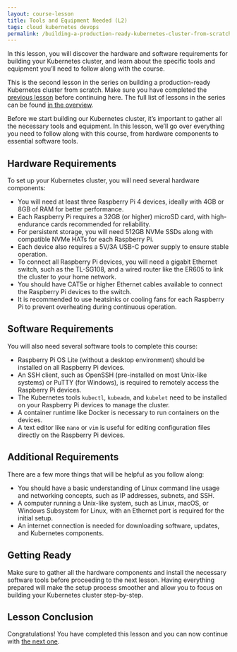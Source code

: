 ```yaml
---
layout: course-lesson
title: Tools and Equipment Needed (L2)
tags: cloud kubernetes devops
permalink: /building-a-production-ready-kubernetes-cluster-from-scratch/lesson-2
---
```


In this lesson, you will discover the hardware and software requirements for
building your Kubernetes cluster, and learn about the specific tools and
equipment you’ll need to follow along with the course.

This is the second lesson in the series on building a production-ready
Kubernetes cluster from scratch. Make sure you have completed the
[previous lesson](/building-a-production-ready-kubernetes-cluster-from-scratch/lesson-1)
before continuing here. The full list of lessons in the series can be found
[in the overview](/building-a-production-ready-kubernetes-cluster-from-scratch).

Before we start building our Kubernetes cluster, it’s important to gather all
the necessary tools and equipment. In this lesson, we’ll go over everything you
need to follow along with this course, from hardware components to essential
software tools.

## Hardware Requirements

To set up your Kubernetes cluster, you will need several hardware components:

- You will need at least three Raspberry Pi 4 devices, ideally with 4GB or 8GB
  of RAM for better performance.
- Each Raspberry Pi requires a 32GB (or higher) microSD card, with
  high-endurance cards recommended for reliability.
- For persistent storage, you will need 512GB NVMe SSDs along with compatible
  NVMe HATs for each Raspberry Pi.
- Each device also requires a 5V/3A USB-C power supply to ensure stable
  operation.
- To connect all Raspberry Pi devices, you will need a gigabit Ethernet switch,
  such as the TL-SG108, and a wired router like the ER605 to link the cluster to
  your home network.
- You should have CAT5e or higher Ethernet cables available to connect the
  Raspberry Pi devices to the switch.
- It is recommended to use heatsinks or cooling fans for each Raspberry Pi to
  prevent overheating during continuous operation.

## Software Requirements

You will also need several software tools to complete this course:

- Raspberry Pi OS Lite (without a desktop environment) should be installed on
  all Raspberry Pi devices.
- An SSH client, such as OpenSSH (pre-installed on most Unix-like systems) or
  PuTTY (for Windows), is required to remotely access the Raspberry Pi devices.
- The Kubernetes tools `kubectl`, `kubeadm`, and `kubelet` need to be installed
  on your Raspberry Pi devices to manage the cluster.
- A container runtime like Docker is necessary to run containers on the devices.
- A text editor like `nano` or `vim` is useful for editing configuration files
  directly on the Raspberry Pi devices.

## Additional Requirements

There are a few more things that will be helpful as you follow along:

- You should have a basic understanding of Linux command line usage and
  networking concepts, such as IP addresses, subnets, and SSH.
- A computer running a Unix-like system, such as Linux, macOS, or Windows
  Subsystem for Linux, with an Ethernet port is required for the initial setup.
- An internet connection is needed for downloading software, updates, and
  Kubernetes components.

## Getting Ready

Make sure to gather all the hardware components and install the necessary
software tools before proceeding to the next lesson. Having everything prepared
will make the setup process smoother and allow you to focus on building your
Kubernetes cluster step-by-step.

## Lesson Conclusion

Congratulations! You have completed this lesson and you can now continue with
[the next one](/building-a-production-ready-kubernetes-cluster-from-scratch/lesson-3).
